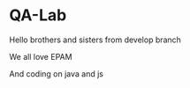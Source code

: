 # QA-Lab

Hello brothers and sisters from develop branch

We all love EPAM

And coding on java and js
